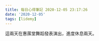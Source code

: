 ```yaml
---
title: 每日心得筆記 2020-12-05 23:17:26
date: '2020-12-05'
tags: [lidemy]
---
```


這兩天在惠蓀堂舞蹈發表演出，進度休息兩天。
